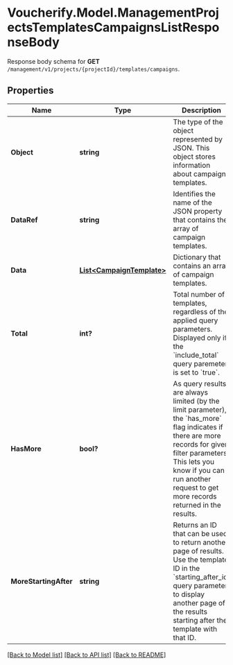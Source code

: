 # Voucherify.Model.ManagementProjectsTemplatesCampaignsListResponseBody
Response body schema for **GET** `/management/v1/projects/{projectId}/templates/campaigns`.

## Properties

Name | Type | Description | Notes
------------ | ------------- | ------------- | -------------
**Object** | **string** | The type of the object represented by JSON. This object stores information about campaign templates. | [optional] 
**DataRef** | **string** | Identifies the name of the JSON property that contains the array of campaign templates. | [optional] 
**Data** | [**List&lt;CampaignTemplate&gt;**](CampaignTemplate.md) | Dictionary that contains an array of campaign templates. | [optional] 
**Total** | **int?** | Total number of templates, regardless of the applied query parameters. Displayed only if the &#x60;include_total&#x60; query paremeter is set to &#x60;true&#x60;. | [optional] 
**HasMore** | **bool?** | As query results are always limited (by the limit parameter), the &#x60;has_more&#x60; flag indicates if there are more records for given filter parameters. This lets you know if you can run another request to get more records returned in the results. | [optional] 
**MoreStartingAfter** | **string** | Returns an ID that can be used to return another page of results. Use the template ID in the &#x60;starting_after_id&#x60; query parameter to display another page of the results starting after the template with that ID. | [optional] 

[[Back to Model list]](../README.md#documentation-for-models) [[Back to API list]](../README.md#documentation-for-api-endpoints) [[Back to README]](../README.md)

